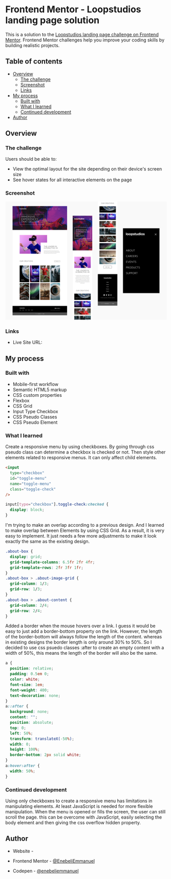 # Frontend Mentor - Loopstudios landing page solution

This is a solution to the [Loopstudios landing page challenge on Frontend Mentor](https://www.frontendmentor.io/challenges/loopstudios-landing-page-N88J5Onjw). Frontend Mentor challenges help you improve your coding skills by building realistic projects.

## Table of contents

- [Overview](#overview)
  - [The challenge](#the-challenge)
  - [Screenshot](#screenshot)
  - [Links](#links)
- [My process](#my-process)
  - [Built with](#built-with)
  - [What I learned](#what-i-learned)
  - [Continued development](#continued-development)
- [Author](#author)

## Overview

### The challenge

Users should be able to:

- View the optimal layout for the site depending on their device's screen size
- See hover states for all interactive elements on the page

### Screenshot

![Web Capture Preview](./screenshot/Capture-Preview.png)

### Links

- Live Site URL: [](https://github.com/EnebeliEmmanuel/loopstudios.git)

## My process

### Built with

- Mobile-first workflow
- Semantic HTML5 markup
- CSS custom properties
- Flexbox
- CSS Grid
- Input Type Checkbox
- CSS Pseudo Classes
- CSS Pseudo Element

### What I learned

Create a responsive menu by using checkboxes. By going through css pseudo class can determine a checkbox is checked or not. Then style other elements related to responsive menus. It can only affect child elements.

```html
<input
  type="checkbox"
  id="toggle-menu"
  name="toggle-menu"
  class="toggle-check"
/>
```

```css
input[type="checkbox"].toggle-check:checked {
  display: block;
}
```

I'm trying to make an overlap according to a previous design. And I learned to make overlap between Elements by using CSS Grid. As a result, it is very easy to implement. It just needs a few more adjustments to make it look exactly the same as the existing design.

```css
.about-box {
  display: grid;
  grid-template-columns: 6.5fr 2fr 4fr;
  grid-template-rows: 2fr 3fr 1fr;
}
.about-box > .about-image-grid {
  grid-column: 1/3;
  grid-row: 1/3;
}
.about-box > .about-content {
  grid-column: 2/4;
  grid-row: 2/4;
}
```

Added a border when the mouse hovers over a link. I guess it would be easy to just add a border-bottom property on the link. However, the length of the border-bottom will always follow the length of the content. whereas in existing designs the border length is only around 30% to 50%. So I decided to use css psuedo classes :after to create an empty content with a width of 50%, this means the length of the border will also be the same.

```css
a {
  position: relative;
  padding: 0.5em 0;
  color: white;
  font-size: 1em;
  font-weight: 400;
  text-decoration: none;
}
a::after {
  background: none;
  content: "";
  position: absolute;
  top: 0;
  left: 50%;
  transform: translateX(-50%);
  width: 0;
  height: 100%;
  border-bottom: 2px solid white;
}
a:hover:after {
  width: 50%;
}
```

### Continued development

Using only checkboxes to create a responsive menu has limitations in manipulating elements. At least JavaScript is needed for more flexible manipulation. When the menu is opened or fills the screen, the user can still scroll the page. this can be overcome with JavaScript, easily selecting the body element and then giving the css overflow hidden property.

## Author

- Website - [](https://github.com/EnebeliEmmanuel/loopstudios.git)
- Frontend Mentor - [@EnebeliEmmanuel](https://www.frontendmentor.io/profile/EnebeliEmmanuel)

- Codepen - [@enebeliemmanuel](https://codepen.io/enebeliemmanuel)
